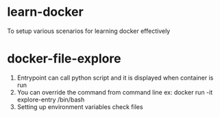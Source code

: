 # learn-docker
To setup various scenarios for learning docker effectively

# docker-file-explore

1. Entrypoint can call python script and it is displayed when container is run
2. You can override the command from command line ex: docker run -it explore-entry /bin/bash
3. Setting up environment variables check files


